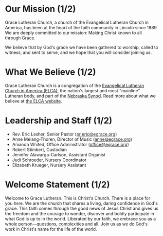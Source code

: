 # Our Mission (1/2)

Grace Lutheran Church, a church of the Evangelical Lutheran Church in America,
has been at the heart of the faith community in Lincoln since&nbsp;1889.  We are
deeply committed to our mission: Making Christ known to all through Grace.

We believe that by God's grace we have been gathered to worship, called to
witness, and sent to serve, and we hope that you will consider joining us.

# What We Believe (1/2)

Grace Lutheran Church is a congregation of the [Evangelical Lutheran Church in
America (ELCA)](http://elca.org/), the nation's largest and most "mainline"
Lutheran body, and part of the [Nebraska Synod](http://nebraskasynod.org/).
Read more about what we believe at [the ELCA
website](http://www.elca.org/Faith/ELCA-Teaching).

# Leadership and Staff (1/2)

* Rev.&nbsp;Eric Lesher, Senior Pastor
  ([pr.eric@egrace.org](mailto:pr.eric@egrace.org))
* Anne Melang-Thoren, Director of Music
  ([anne@egrace.org](mailto:anne@egrace.org))
* Amanda Whited, Office Administrator
  ([office@egrace.org](mailto:office@egrace.org))
* Robert Stimbert, Custodian
* Jennifer Alawarga-Carlson, Assistant Organist
* Judi Schroeder, Nursery Coordinator
* Elizabeth Krueger, Nursery Assistant

# Welcome Statement (1/2)

Welcome to Grace Lutheran.  This is Christ's Church.  There is a place for you
here.  We are the church that shares a living, daring confidence in God's grace.
This faith comes through the good news of Jesus Christ and gives us the freedom
and the courage to wonder, discover and boldly participate in what God is up to
in the world.  Liberated by our faith, we embrace you as a whole
person—questions, complexities and all. Join us as we do God's work in Christ's
name for the life of the world.

